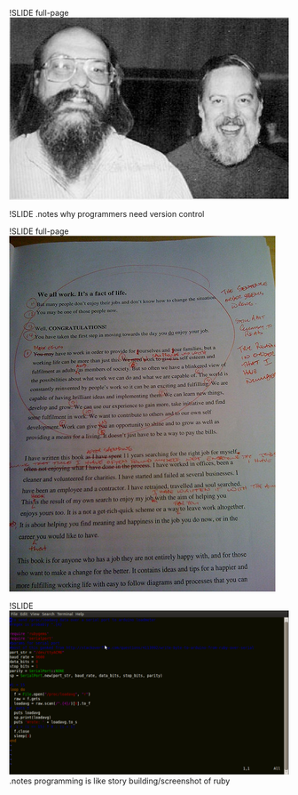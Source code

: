 !SLIDE full-page
![](img/Ken_n_dennis.jpg)

!SLIDE
.notes why programmers need version control

!SLIDE full-page
![](img/edited-manuscript.jpg)

!SLIDE
![](img/sendload.png)
.notes programming is like story building/screenshot of ruby


